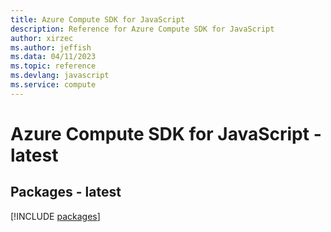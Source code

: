 ```yaml
---
title: Azure Compute SDK for JavaScript
description: Reference for Azure Compute SDK for JavaScript
author: xirzec
ms.author: jeffish
ms.data: 04/11/2023
ms.topic: reference
ms.devlang: javascript
ms.service: compute
---
```

# Azure Compute SDK for JavaScript - latest
## Packages - latest
[!INCLUDE [packages](compute-index.md)]
